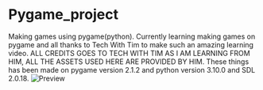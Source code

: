 # Pygame_project
Making games using pygame(python).
Currently learning making games on pygame and all thanks to Tech With Tim to make such an amazing learning video.
ALL CREDITS GOES TO TECH WITH TIM AS I AM LEARNING FROM HIM, ALL THE ASSETS USED HERE ARE PROVIDED BY HIM. 
These things has been made on pygame version 2.1.2 and python version 3.10.0 and SDL 2.0.18.
![Preview](https://user-images.githubusercontent.com/55007310/148906142-7c41c23c-27a8-4383-86ac-d2bb917a51b3.png)
